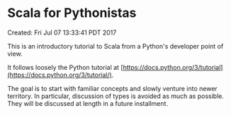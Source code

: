 # Scala for Pythonistas

Created: Fri Jul 07 13:33:41 PDT 2017

This is an introductory tutorial to Scala from a Python's developer point of view. 

It follows loosely the Python tutorial at [https://docs.python.org/3/tutorial](https://docs.python.org/3/tutorial/).

The goal is to start with familiar concepts and slowly venture into newer territory. In particular, discussion of types is avoided as much as possible. They will be discussed at length in a future installment.
